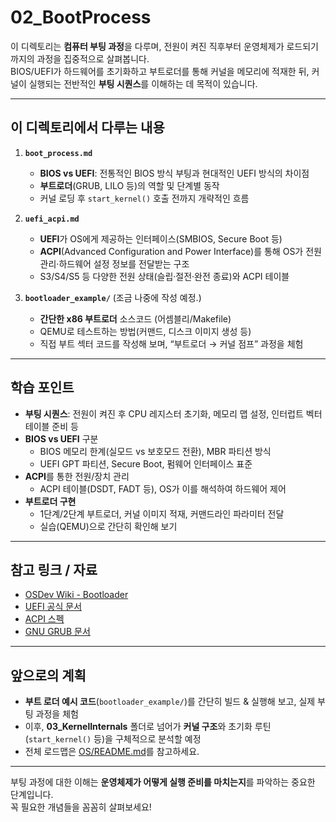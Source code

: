 # 02_BootProcess

이 디렉토리는 **컴퓨터 부팅 과정**을 다루며, 전원이 켜진 직후부터 운영체제가 로드되기까지의 과정을 집중적으로 살펴봅니다.  
BIOS/UEFI가 하드웨어를 초기화하고 부트로더를 통해 커널을 메모리에 적재한 뒤, 커널이 실행되는 전반적인 **부팅 시퀀스**를 이해하는 데 목적이 있습니다.

---

## 이 디렉토리에서 다루는 내용

1. **`boot_process.md`**  
   - **BIOS vs UEFI**: 전통적인 BIOS 방식 부팅과 현대적인 UEFI 방식의 차이점  
   - **부트로더**(GRUB, LILO 등)의 역할 및 단계별 동작  
   - 커널 로딩 후 `start_kernel()` 호출 전까지 개략적인 흐름  

2. **`uefi_acpi.md`**  
   - **UEFI**가 OS에게 제공하는 인터페이스(SMBIOS, Secure Boot 등)  
   - **ACPI**(Advanced Configuration and Power Interface)를 통해 OS가 전원 관리·하드웨어 설정 정보를 전달받는 구조  
   - S3/S4/S5 등 다양한 전원 상태(슬립·절전·완전 종료)와 ACPI 테이블

3. **`bootloader_example/`** (조금 나중에 작성 예정.)
   - **간단한 x86 부트로더** 소스코드 (어셈블리/Makefile)  
   - QEMU로 테스트하는 방법(커맨드, 디스크 이미지 생성 등)  
   - 직접 부트 섹터 코드를 작성해 보며, “부트로더 → 커널 점프” 과정을 체험

---

## 학습 포인트

- **부팅 시퀀스**: 전원이 켜진 후 CPU 레지스터 초기화, 메모리 맵 설정, 인터럽트 벡터 테이블 준비 등  
- **BIOS vs UEFI** 구분  
  - BIOS 메모리 한계(실모드 vs 보호모드 전환), MBR 파티션 방식  
  - UEFI GPT 파티션, Secure Boot, 펌웨어 인터페이스 표준  
- **ACPI**를 통한 전원/장치 관리  
  - ACPI 테이블(DSDT, FADT 등), OS가 이를 해석하여 하드웨어 제어  
- **부트로더 구현**  
  - 1단계/2단계 부트로더, 커널 이미지 적재, 커맨드라인 파라미터 전달  
  - 실습(QEMU)으로 간단히 확인해 보기

---

## 참고 링크 / 자료

- [OSDev Wiki - Bootloader](https://wiki.osdev.org/Bootloader)  
- [UEFI 공식 문서](https://uefi.org/)  
- [ACPI 스펙](https://uefi.org/specs/acpi)  
- [GNU GRUB 문서](https://www.gnu.org/software/grub/manual/)  

---

## 앞으로의 계획

- **부트 로더 예시 코드**(`bootloader_example/`)를 간단히 빌드 & 실행해 보고, 실제 부팅 과정을 체험  
- 이후, **03_KernelInternals** 폴더로 넘어가 **커널 구조**와 초기화 루틴(`start_kernel()` 등)을 구체적으로 분석할 예정  
- 전체 로드맵은 [OS/README.md](../README.md)를 참고하세요.

---

부팅 과정에 대한 이해는 **운영체제가 어떻게 실행 준비를 마치는지**를 파악하는 중요한 단계입니다.  
꼭 필요한 개념들을 꼼꼼히 살펴보세요!
